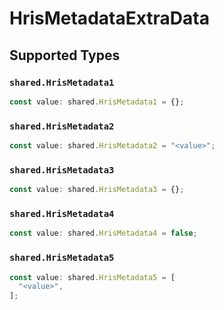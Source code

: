 # HrisMetadataExtraData


## Supported Types

### `shared.HrisMetadata1`

```typescript
const value: shared.HrisMetadata1 = {};
```

### `shared.HrisMetadata2`

```typescript
const value: shared.HrisMetadata2 = "<value>";
```

### `shared.HrisMetadata3`

```typescript
const value: shared.HrisMetadata3 = {};
```

### `shared.HrisMetadata4`

```typescript
const value: shared.HrisMetadata4 = false;
```

### `shared.HrisMetadata5`

```typescript
const value: shared.HrisMetadata5 = [
  "<value>",
];
```

